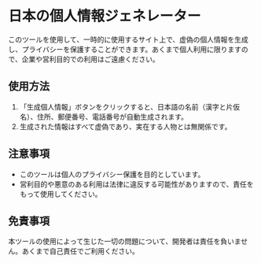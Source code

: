 # 日本の個人情報ジェネレーター

このツールを使用して、一時的に使用するサイト上で、虚偽の個人情報を生成し、プライバシーを保護することができます。あくまで個人利用に限りますので、企業や営利目的での利用はご遠慮ください。

## 使用方法

1. 「生成個人情報」ボタンをクリックすると、日本語の名前（漢字と片仮名）、住所、郵便番号、電話番号が自動生成されます。
2. 生成された情報はすべて虚偽であり、実在する人物とは無関係です。

## 注意事項

- このツールは個人のプライバシー保護を目的としています。
- 営利目的や悪意のある利用は法律に違反する可能性がありますので、責任をもって使用してください。

## 免責事項

本ツールの使用によって生じた一切の問題について、開発者は責任を負いません。あくまで自己責任でご利用ください。
